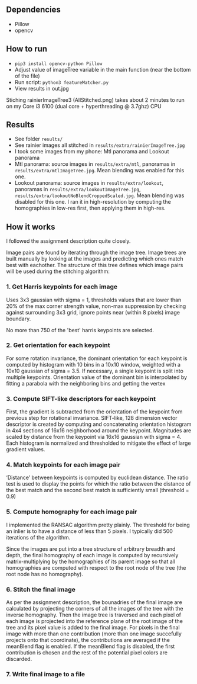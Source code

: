 ## Dependencies

  - Pillow
  - opencv

## How to run

- `pip3 install opencv-python Pillow`
- Adjust value of imageTree variable in the main function (near the bottom of the file)
- Run script: `python3 featureMatcher.py`
- View results in out.jpg

Stiching rainierImageTree3 (AllStitched.png) takes about 2 minutes to run on my 
Core i3 6100 (dual core + hyperthreading @ 3.7ghz) CPU

## Results

- See folder `results/`
- See rainier images all stitched in `results/extra/rainierImageTree.jpg`
- I took some images from my phone: Mtl panorama and Lookout panorama
- Mtl panorama: source images in `results/extra/mtl`, panoramas in `results/extra/mtlImageTree.jpg`. Mean blending was enabled for this one.
- Lookout panorama: source images in `results/extra/lookout`, panoramas in `results/extra/lookoutImageTree.jpg`, `results/extra/lookoutNoBlendCroppedScaled.jpg`. Mean blending was disabled for this one. I ran it in high-resolution by computing the homographies in low-res first, then applying them in high-res.

## How it works

I followed the assignment description quite closely. 

Image pairs are found by iterating through the image tree. Image trees are built manually 
by looking at the images and predicting which ones match best with eachother. The structure
of this tree defines which image pairs will be used during the stitching algorithm:

### 1. Get Harris keypoints for each image

Uses 3x3 gaussian with sigma = 1, thresholds values that
are lower than 20% of the max corner strength value, non-max suppression by checking
against surrounding 3x3 grid, ignore points near (within 8 pixels) image boundary.

No more than 750 of the 'best' harris keypoints are selected.

### 2. Get orientation for each keypoint

For some rotation invariance, the dominant orientation
for each keypoint is computed by histogram with 10 bins in a 10x10 window, weighted
with a 10x10 gaussian of sigma = 3.5. If necessary, a single keypoint is split into multiple
keypoints. Orientation value of the dominant bin is interpolated by fitting a parabola with
the neighboring bins and getting the vertex

### 3. Compute SIFT-like descriptors for each keypoint

First, the gradient is subtracted from the orientation of
the keypoint from previous step for rotational invariance. SIFT-like, 128 dimension vector
descriptor is created by computing and concatenating orientation histogram in 4x4
sections of 16x16 neighborhood around the keypoint. Magnitudes are scaled by distance
from the keypoint via 16x16 gaussian with sigma = 4. Each histogram is normalized and
thresholded to mitigate the effect of large gradient values.

### 4. Match keypoints for each image pair

‘Distance’ between keypoints is computed by euclidean distance. The ratio
test is used to display the points for which the ratio between the distance of the best
match and the second best match is sufficiently small (threshold = 0.9)

### 5. Compute homography for each image pair

I implemented the RANSAC algorithm pretty plainly. The threshold for being an inlier
is to have a distance of less than 5 pixels. I typically did 500 iterations of the algorithm.

Since the images are put into a tree structure of arbitrary breadth and depth, 
the final homography of each image is computed by recursively matrix-multiplying 
by the homographies of its parent image so that all homographies are computed
with respect to the root node of the tree (the root node has no homography).

### 6. Stitch the final image

As per the assignment description, the bounadries of the final image are calculated by
projecting the corners of all the images of the tree with the inverse homography.
Then the image tree is traversed and each pixel of each image is projected into the 
reference plane of the root image of the tree and its pixel value is added to the 
final image. For pixels in the final image with more than one contribution 
(more than one image succefully projects onto that coordinate), the contributions 
are averaged if the meanBlend flag is enabled. If the meanBlend flag is disabled, 
the first contribution is chosen and the rest of the potential pixel colors are discarded.

### 7. Write final image to a file